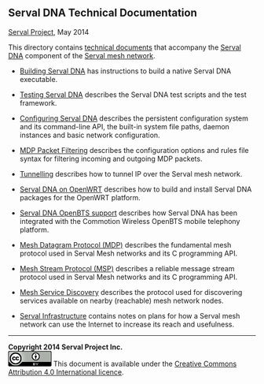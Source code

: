 Serval DNA Technical Documentation
----------------------------------
[Serval Project][], May 2014

This directory contains [technical documents][] that accompany the [Serval
DNA][] component of the [Serval mesh network][].

 * [Building Serval DNA](../INSTALL.md) has instructions to build a native
   Serval DNA executable.

 * [Testing Serval DNA](./Testing.md) describes the Serval DNA test scripts and
   the test framework.

 * [Configuring Serval DNA](./Servald-Configuration.md) describes the
   persistent configuration system and its command-line API, the built-in
   system file paths, daemon instances and basic network configuration.

 * [MDP Packet Filtering](./Mesh-Packet-Filtering.md) describes the
   configuration options and rules file syntax for filtering incoming and
   outgoing MDP packets.

 * [Tunnelling](./Tunnelling.md) describes how to tunnel IP over the Serval
   mesh network.

 * [Serval DNA on OpenWRT](./OpenWRT.md) describes how to build and install
   Serval DNA packages for the OpenWRT platform.

 * [Serval DNA OpenBTS support](./OpenBTS.md) describes how Serval DNA has been
   integrated with the Commotion Wireless OpenBTS mobile telephony platform.

 * [Mesh Datagram Protocol (MDP)](./Mesh-Datagram-Protocol.md) describes the
   fundamental mesh protocol used in Serval Mesh networks and its C programming
   API.

 * [Mesh Stream Protocol (MSP)](./Mesh-Stream-Protocol.md) describes a reliable
   message stream protocol used in Serval Mesh networks and its C programming
   API.

 * [Mesh Service Discovery](./Mesh-Service-Discovery.md) describes the protocol
   used for discovering services available on nearby (reachable) mesh network
   nodes.

 * [Serval Infrastructure](./Serval-Infrastructure.md) contains notes on plans
   for how a Serval mesh network can use the Internet to increase its reach and
   usefulness.

-----
**Copyright 2014 Serval Project Inc.**  
![CC-BY-4.0](./cc-by-4.0.png)
This document is available under the [Creative Commons Attribution 4.0 International licence][CC BY 4.0].


[Serval Project]: http://www.servalproject.org/
[Serval DNA]: http://developer.servalproject.org/dokuwiki/doku.php?id=content:servaldna:
[Serval mesh network]: http://developer.servalproject.org/dokuwiki/doku.php?id=content:tech:mesh_network
[technical documents]: http://developer.servalproject.org/dokuwiki/doku.php?id=content:dev:techdoc
[CC BY 4.0]: ../LICENSE-DOCUMENTATION.md
